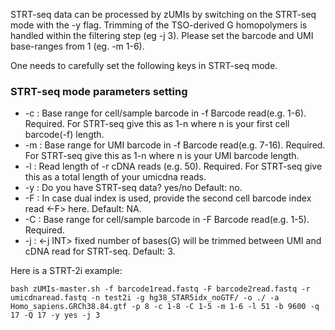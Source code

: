 STRT-seq data can be processed by zUMIs by switching on the STRT-seq mode with the -y flag. 
Trimming of the TSO-derived G homopolymers is handled within the filtering step (eg -j 3).
Please set the barcode and UMI base-ranges from 1 (eg. -m 1-6).

One needs to carefully set the following keys in STRT-seq mode.

### STRT-seq mode parameters setting
-	-c  <XC baserange>       : Base range for cell/sample barcode in -f Barcode read(e.g. 1-6).  Required.
                              For STRT-seq give this as 1-n where n is your first cell barcode(-f) length.
-	-m  <XM baserange>       : Base range for UMI barcode in -f Barcode read(e.g. 7-16).  Required.
                              For STRT-seq give this as 1-n where n is your UMI barcode length.
-	-l  <readlength>         : Read length of -r cDNA reads (e.g. 50).  Required.
                              For STRT-seq give this as a total length of your umicdna reads.
-	-y  <STRT-seq>		 : Do you have STRT-seq data? yes/no Default: no.
-	-F  <BarcodeRead2 fastq> : In case dual index is used, provide the second cell barcode index read <-F> here. Default: NA.
-	-C  <XC2 baserange> 	 : Base range for cell/sample barcode in -F Barcode read(e.g. 1-5).  Required.
-	-j  <BaseTrim>		 : <-j INT> fixed number of bases(G) will be trimmed between UMI and cDNA read for STRT-seq. Default: 3.

Here is a STRT-2i example:

```
bash zUMIs-master.sh -f barcode1read.fastq -F barcode2read.fastq -r umicdnaread.fastq -n test2i -g hg38_STAR5idx_noGTF/ -o ./ -a Homo_sapiens.GRCh38.84.gtf -p 8 -c 1-8 -C 1-5 -m 1-6 -l 51 -b 9600 -q 17 -Q 17 -y yes -j 3

```
